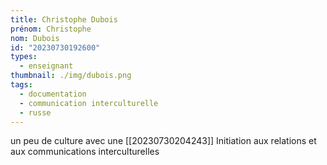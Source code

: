 ```yaml
---
title: Christophe Dubois
prénom: Christophe
nom: Dubois
id: "20230730192600"
types:
  - enseignant
thumbnail: ./img/dubois.png
tags:
  - documentation
  - communication interculturelle
  - russe
---
```


un peu de culture avec une [[20230730204243]] Initiation aux relations et aux communications interculturelles